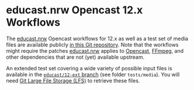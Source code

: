# educast.nrw Opencast 12.x Workflows

The [educast.nrw](https://educast.nrw) Opencast workflows for 12.x as well as a test set of media files are available
publicly [in this Git repository](https://zivgitlab.uni-muenster.de/educast-nrw/opencast/workflows/-/tree/educast/12).
Note that the workflows might require the patches [educast.nrw](https://educast.nrw) applies to
[Opencast](https://zivgitlab.uni-muenster.de/educast-nrw/forks/opencast/-/tree/educast/12),
[FFmpeg](https://zivgitlab.uni-muenster.de/educast-nrw/forks/ffmpeg), and other dependencies that are not (yet)
available upstream.

An extended test set covering a wide variety of possible input files is available in the [`educast/12-ext`
branch](https://zivgitlab.uni-muenster.de/educast-nrw/opencast/workflows/-/tree/educast/12-ext) (see folder
`tests/media`). You will need [Git Large File Storage (LFS)](https://git-lfs.github.com/) to retrieve these files.
